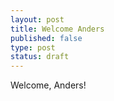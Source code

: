 ```yaml
---
layout: post
title: Welcome Anders
published: false
type: post
status: draft
---
```


Welcome, Anders!

